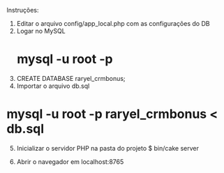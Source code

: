 Instruções:

1) Editar o arquivo config/app_local.php com as configurações do DB
2) Logar no MySQL
    # mysql -u root -p
3) CREATE DATABASE raryel_crmbonus;
4) Importar o arquivo db.sql
# mysql -u root -p raryel_crmbonus < db.sql

5) Inicializar o servidor PHP na pasta do projeto
    $ bin/cake server

6) Abrir o navegador em localhost:8765
